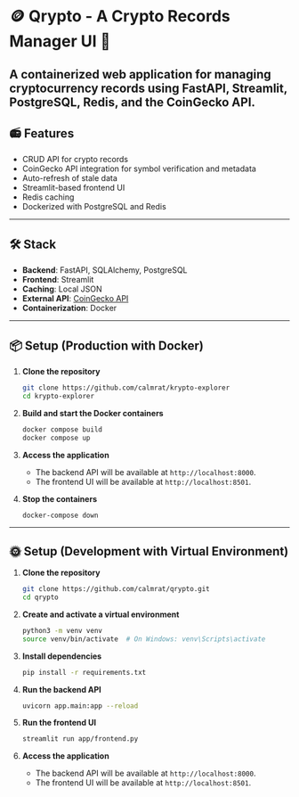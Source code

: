 # 🪙 Qrypto - A Crypto Records Manager UI 🚀

A containerized web application for managing cryptocurrency records using FastAPI, Streamlit, PostgreSQL, Redis, and the CoinGecko API. 
---

## 📻 Features

- CRUD API for crypto records
- CoinGecko API integration for symbol verification and metadata
- Auto-refresh of stale data
- Streamlit-based frontend UI
- Redis caching
- Dockerized with PostgreSQL and Redis

---

## 🛠️ Stack

- **Backend**: FastAPI, SQLAlchemy, PostgreSQL
- **Frontend**: Streamlit
- **Caching**: Local JSON
- **External API**: [CoinGecko API](https://www.coingecko.com/en/api/documentation)
- **Containerization**: Docker

---

## 📦 Setup (Production with Docker)

1. **Clone the repository**
   ```bash
   git clone https://github.com/calmrat/krypto-explorer
   cd krypto-explorer
   ```

2. **Build and start the Docker containers**
   ```bash
   docker compose build
   docker compose up
   ```

3. **Access the application**
   - The backend API will be available at `http://localhost:8000`.
   - The frontend UI will be available at `http://localhost:8501`.

4. **Stop the containers**
   ```bash
   docker-compose down
   ```

---

## 🌞 Setup (Development with Virtual Environment)

1. **Clone the repository**
   ```bash
   git clone https://github.com/calmrat/qrypto.git
   cd qrypto
   ```

2. **Create and activate a virtual environment**
   ```bash
   python3 -m venv venv
   source venv/bin/activate  # On Windows: venv\Scripts\activate
   ```

3. **Install dependencies**
   ```bash
   pip install -r requirements.txt
   ```

4. **Run the backend API**
   ```bash
   uvicorn app.main:app --reload
   ```

5. **Run the frontend UI**
   ```bash
   streamlit run app/frontend.py
   ```

6. **Access the application**
   - The backend API will be available at `http://localhost:8000`.
   - The frontend UI will be available at `http://localhost:8501`.
